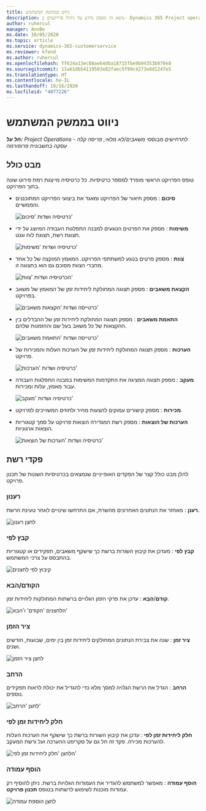 ```yaml
---
title: ניווט בממשק המשתמש
description: נושא זה מספק מידע על ניהול פרויקטים ב- Dynamics 365 Project operations.
author: ruhercul
manager: AnnBe
ms.date: 10/05/2020
ms.topic: article
ms.service: dynamics-365-customerservice
ms.reviewer: kfend
ms.author: ruhercul
ms.openlocfilehash: ff624a13ec88ae64dba18715fbe9b94353b070e8
ms.sourcegitcommit: 11a61db54119503e82faec5f99c4273e8d1247e5
ms.translationtype: HT
ms.contentlocale: he-IL
ms.lasthandoff: 10/16/2020
ms.locfileid: "4077226"
---
```

# <a name="navigating-the-user-interface"></a>ניווט בממשק המשתמש

_**חל על:** Project Operations לתרחישים מבוססי משאבים/לא מלאי, פריסה קלה - עסקה בחשבונית פרופורמה_

## <a name="overview"></a>מבט כולל

טופס הפרויקט הראשי מופרד למספר כרטיסיות. כל כרטיסיה מייצגת רמת פירוט שונה בתוך הפרויקט.

- **סיכום** : מספק תיאור של הפרויקט ומאגד את ביצועי הפרויקט המתוכננים והממשיים.

    ![כרטיסיה ושדות 'סיכום'](media/navigation7.png)

- **משימות** : מספק את הפרטים הנוגעים למבנה התפלגות העבודה המיוצג על ידי תצוגת רשת, תצוגת לוח וגנט.

    ![כרטיסיה ושדות 'משימות'](media/navigation8.png)

- **צוות** : מספק פרטים בנוגע למשתתפי הפרויקט. המאמץ המוקצה של כל אחד מחברי הצוות מסוכם גם הוא בתצוגה זו.

    ![הכרטיסיה ושדות 'צוות'](media/navigation9.png)

- **הקצאת משאבים** : מספק תצוגה המחולקת ליחידות זמן של המאמץ של משאב בפרויקט.

    ![כרטייסה ושדות 'הקצאות משאבים'](media/navigation10.png)

- **התאמת משאבים** : מספק תצוגה המחולקת ליחידות זמן של ההבדלים בין ההקצאות של כל משאב בעל שם וההזמנות שלהם.

    ![כרטייסה ושדות 'התאמת משאבים'](media/navigation11.png)

- **הערכות** : מספק תצוגה המחולקת ליחידות זמן של הערכות העלות והמכירות של פרויקט.

    ![כרטיסיה ושדות 'הערכות'](media/navigation12.png)

- **מעקב** : מספק תצוגה המציגה את התקדמות המשימות במבנה התפלגות העבודה עבור מאמץ, עלות ומכירות.

    ![כרטיסיה ושדות 'מעקב'](media/navigation13.png)

- **מכירות** : מספק קישורים עמוקים להצעות מחיר ולחוזים המשוייכים לפרויקט.

- **הערכות של הוצאות** : מספק רשת המגדירה הוצאות פרויקט על סמך קטגוריות הוצאות ארגוניות.

    ![כרטיסיה ושדות 'הערכות של הוצאות'](media/navigation14.png)

## <a name="grid-controls"></a>פקדי רשת

להלן מבט כולל קצר של הפקדים האופייניים שנמצאים בכרטיסיות השונות של תכנון פרויקט.

### <a name="refresh"></a>רענון

**רענן** : מאחזר את הנתונים האחרונים מהשרת, אם התרחשו שינויים לאחר טעינת הרשת.

![לחצן רענון](media/navigation7.png)

### <a name="group-by"></a>קבץ לפי

**קבץ לפי** : מעדכן את קיבוץ השורות ברשת כך שישקף משאבים, תפקידים או קטגוריות בהתבסס על צרכי המשתמש.

![קיבוץ לפי לחצנים](media/navigation6.png)

### <a name="previousnext"></a>הקודם/הבא

**קודם**/**הַבָּא** : עדכן את פרקי הזמן הגלויים ברשתות המחולקות ליחידות זמן.

![הלחצנים 'הקודם' ו'הבא'](media/navigation2.png)

### <a name="timescale"></a>ציר הזמן

**ציר זמן** : שנה את צבירת הנתונים המחולקים ליחידות זמן בין ימים, שבועות, חודשים ושנים.

![לחצן ציר הזמן](media/navigation3.png)

### <a name="expand"></a>הרחב

**הרחב** : הגדל את הרשת הגלויה למסך מלא כדי להגדיל את יכולת לראות תפקידים נוספים.

![לחצן 'הרחב'](media/navigation4.png)

### <a name="time-phase-by"></a>חלק ליחידות זמן לפי

**חלק ליחידות זמן לפי** : עדכן את קיבוץ השורות ברשת כך שישקף את הערכות העלות להערכות מכירה. פקד זה חל גם על סקריפט ההערכה ועל ורשת המעקב.

![הלחצן 'חלק ליחידות זמן לפי'](media/navigation0.png)

### <a name="add-column"></a>הוסף עמודה

**הוסף עמודה** : מאפשר למשתמש להגדיר את העמודות הגלויות ברשת. ניתן להוסיף רק עמודות מוכנות לשימוש לרשתות בטופס **תכנון פרויקט**.

![לחצן הוספת עמודה](media/navigation5.png)
